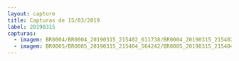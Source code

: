 ```yaml
---
layout: capture
title: Capturas de 15/03/2019
label: 20190315
capturas:
  - imagem: BR0004/BR0004_20190315_215402_611738/BR0004_20190315_215402_611738_stack_81_meteors.jpg
  - imagem: BR0005/BR0005_20190315_215404_564242/BR0005_20190315_215404_564242_stack_46_meteors.jpg
---
```

